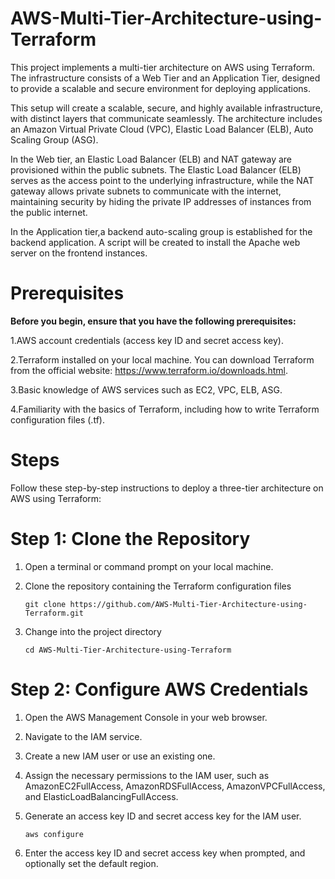 # AWS-Multi-Tier-Architecture-using-Terraform

This project implements a multi-tier architecture on AWS using Terraform. The infrastructure consists of a Web Tier and an Application Tier, designed to provide a scalable and secure environment for deploying applications. 

This setup will create a scalable, secure, and highly available infrastructure, with distinct layers that communicate seamlessly. The architecture includes an Amazon Virtual Private Cloud (VPC), Elastic Load Balancer (ELB), Auto Scaling Group (ASG).

In the Web tier, an Elastic Load Balancer (ELB) and NAT gateway are provisioned within the public subnets. The Elastic Load Balancer (ELB) serves as the access point to the underlying infrastructure, while the NAT gateway allows private subnets to communicate with the internet, maintaining security by hiding the private IP addresses of instances from the public internet.

In the Application tier,a backend auto-scaling group is established for the backend application. A script will be created to install the Apache web server on the frontend instances.

# Prerequisites

**Before you begin, ensure that you have the following prerequisites:**

1.AWS account credentials (access key ID and secret access key).

2.Terraform installed on your local machine. You can download Terraform from the official website: https://www.terraform.io/downloads.html.

3.Basic knowledge of AWS services such as EC2, VPC, ELB, ASG.

4.Familiarity with the basics of Terraform, including how to write Terraform configuration files (.tf).

# Steps

Follow these step-by-step instructions to deploy a three-tier architecture on AWS using Terraform:

# Step 1: Clone the Repository

1. Open a terminal or command prompt on your local machine.
2. Clone the repository containing the Terraform configuration files

   `git clone https://github.com/AWS-Multi-Tier-Architecture-using-Terraform.git`

3.  Change into the project directory

    `cd AWS-Multi-Tier-Architecture-using-Terraform`
   
# Step 2: Configure AWS Credentials
1. Open the AWS Management Console in your web browser.
2. Navigate to the IAM service.
3. Create a new IAM user or use an existing one.
4. Assign the necessary permissions to the IAM user, such as AmazonEC2FullAccess, AmazonRDSFullAccess, AmazonVPCFullAccess, 
    and ElasticLoadBalancingFullAccess.
5. Generate an access key ID and secret access key for the IAM user.

   `aws configure`
   
6. Enter the access key ID and secret access key when prompted, and optionally set the default region.





